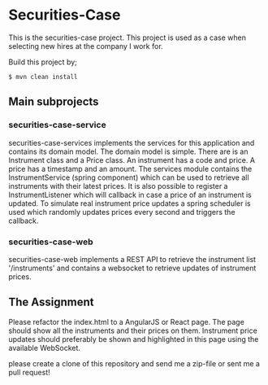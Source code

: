 # Securities-Case

This is the securities-case project. This project is used as a case when selecting new hires at the company I work for.

Build this project by;
    
    $ mvn clean install

## Main subprojects

### securities-case-service

securities-case-services implements the services for this application and contains its domain model.
The domain model is simple. There are is an Instrument class and a Price class. An instrument has a code and price. 
A price has a timestamp and an amount. The services module contains the InstrumentService (spring component) which can be used to retrieve all instruments with their latest prices. It is also possible to register a InstrumentListener which will callback in case a price of an instrument is updated.
To simulate real instrument price updates a spring scheduler is used which randomly updates prices every second and triggers the callback.


### securities-case-web

securities-case-web implements a REST API to retrieve the instrument list '/instruments' and contains a websocket to retrieve updates of instrument prices.

## The Assignment

Please refactor the index.html to a AngularJS or React page. The page should show all the instruments and their prices on them.
Instrument price updates should preferably be shown and highlighted in this page using the available WebSocket. 

please create a clone of this repository and send me a zip-file or sent me a pull request!
